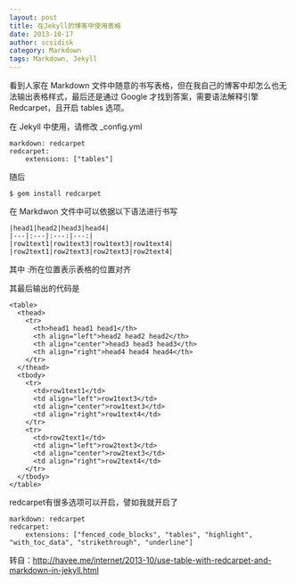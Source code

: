 ```yaml
---
layout: post
title: 在Jekyll的博客中使用表格
date: 2013-10-17
author: scsidisk
category: Markdown
tags: Markdown, Jekyll
---
```


看到人家在 Markdown 文件中随意的书写表格，但在我自己的博客中却怎么也无法输出表格样式，最后还是通过 Google 才找到答案，需要语法解释引擎 Redcarpet，且开启 tables 选项。

在 Jekyll 中使用，请修改 _config.yml

```
markdown: redcarpet
redcarpet: 
    extensions: ["tables"]
```

随后

```
$ gem install redcarpet
```

在 Markdwon 文件中可以依据以下语法进行书写

```
|head1|head2|head3|head4|
|---|:---|:---:|---:|
|row1text1|row1text3|row1text3|row1text4|
|row2text1|row2text3|row2text3|row2text4|
```

其中 :所在位置表示表格的位置对齐

其最后输出的代码是

```
<table>
  <thead>
    <tr>
      <th>head1 head1 head1</th>
      <th align="left">head2 head2 head2</th>
      <th align="center">head3 head3 head3</th>
      <th align="right">head4 head4 head4</th>
    </tr>
  </thead>
  <tbody>
    <tr>
      <td>row1text1</td>
      <td align="left">row1text3</td>
      <td align="center">row1text3</td>
      <td align="right">row1text4</td>
    </tr>
    <tr>
      <td>row2text1</td>
      <td align="left">row2text3</td>
      <td align="center">row2text3</td>
      <td align="right">row2text4</td>
    </tr>
  </tbody>
</table>
```

redcarpet有很多选项可以开启，譬如我就开启了

```
markdown: redcarpet
redcarpet: 
    extensions: ["fenced_code_blocks", "tables", "highlight", "with_toc_data", "strikethrough", "underline"]
```

转自：http://havee.me/internet/2013-10/use-table-with-redcarpet-and-markdown-in-jekyll.html